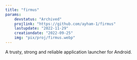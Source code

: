 ```yaml
---
title: "firmus"
params:
    devstatus: "Archived"
    projlink: "https://github.com/ayham-1/firmus"
    lastupdate: "2022-11-29"
    creationdate: "2022-09-25"
    img: "pix/proj/firmus.webp"
---
```


A trusty, strong and reliable application launcher for Android.
